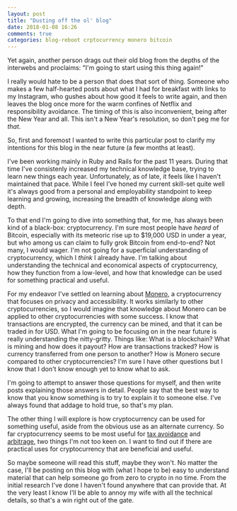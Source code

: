 ```yaml
---
layout: post
title: "Dusting off the ol' blog"
date: 2018-01-08 16:26
comments: true
categories: blog-reboot crptocurrency monero bitcoin
---
```

Yet again, another person drags out their old blog from the depths of the interwebs and proclaims: "I'm going to start using this thing again!"

<!--more-->

I really would hate to be a person that does that sort of thing. Someone who makes a few half-hearted posts about what I had for breakfast with links to my Instagram, who gushes about how good it feels to write again, and then leaves the blog once more for the warm confines of Netflix and responsibility avoidance. The timing of this is also inconvenient, being after the New Year and all. This isn't a New Year's resolution, so don't peg me for _that_.

So, first and foremost I wanted to write this particular post to clarify my intentions for this blog in the near future (a few months at least).

I've been working mainly in Ruby and Rails for the past 11 years. During that time I've consistenly increased my technical knowledge base, trying to learn new things each year. Unfortunately, as of late, it feels like I haven't maintained that pace. While I feel I've honed my current skill-set quite well it's always good from a personal and employability standpoint to keep learning and growing, increasing the breadth of knowledge along with depth.

To that end I'm going to dive into something that, for me, has always been kind of a black-box: cryptocurrency. I'm sure most people have _heard_ of Bitcoin, especially with its meteoric rise up to $19,000 USD in under a year, but who among us can claim to fully grok Bitcoin from end-to-end? Not many, I would wager. I'm not going for a superficial understanding of cryptocurrency, which I _think_ I already have. I'm talking about understanding the technical and economical aspects of cryptocurrency, how they function from a low-level, and how that knowledge can be used for something practical and useful.

For my endeavor I've settled on learning about [Monero](https://getmonero.org), a cryptocurrency that focuses on privacy and accessibility. It works similarly to other cryptocurrencies, so I would imagine that knowledge about Monero can be applied to other cryptocurrencies with some success. I know that transactions are encrypted, the currency can be mined, and that it can be traded in for USD. What I'm going to be focusing on in the near future is really understanding the nitty-gritty. Things like: What is a blockchain? What is mining and how does it payout? How are transactions tracked? How is currency transferred from one person to another? How is Monero secure compared to other cryptocurrencies? I'm sure I have other questions but I know that I don't know enough yet to know what to ask.

I'm going to attempt to answer those questions for myself, and then write posts explaining those answers in detail. People say that the best way to know that you know something is to try to explain it to someone else. I've always found that addage to hold true, so that's my plan.

The other thing I will explore is how cryptocurrency can be used for something useful, aside from the obvious use as an alternate currency. So far cryptocurrency seems to be most useful for [tax avoidance](https://www.thestreet.com/story/14411674/1/bitcoin-is-taxable.html) and [arbitrage](https://99bitcoins.com/bitcoin-arbitrage/), two things I'm not too keen on. I want to find out if there are practical uses for cryptocurrency that are beneficial and useful.

So maybe someone will read this stuff, maybe they won't. No matter the case, I'll be posting on this blog with (what I hope to be) easy to understand material that can help someone go from zero to crypto in no time. From the initial research I've done I haven't found anywhere that can provide that. At the very least I know I'll be able to annoy my wife with all the technical details, so that's a win right out of the gate.
